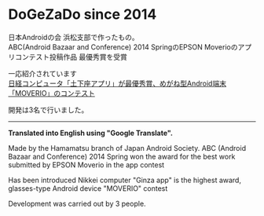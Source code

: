 # DoGeZaDo since 2014
日本Androidの会 浜松支部で作ったもの。  
ABC(Android Bazaar and Conference) 2014 SpringのEPSON Moverioのアプリコンテスト投稿作品
最優秀賞を受賞

一応紹介されています  
[日経コンピュータ「土下座アプリ」が最優秀賞、めがね型Android端末「MOVERIO」のコンテスト](https://tech.nikkeibp.co.jp/it/article/NEWS/20140325/545883/)

開発は3名で行いました。

----
**Translated into English using "Google Translate".**


Made by the Hamamatsu branch of Japan Android Society.
ABC (Android Bazaar and Conference) 2014 Spring won the award for the best work submitted by EPSON Moverio in the app contest

Has been introduced
Nikkei computer "Ginza app" is the highest award, glasses-type Android device "MOVERIO" contest

Development was carried out by 3 people.
